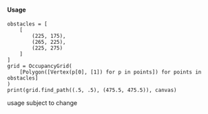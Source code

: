 #### Usage
```
obstacles = [
	[
		(225, 175),
		(265, 225),
		(225, 275)
	]
]
grid = OccupancyGrid(
	[Polygon([Vertex(p[0], [1]) for p in points]) for points in obstacles]
)
print(grid.find_path((.5, .5), (475.5, 475.5)), canvas)
```

usage subject to change
